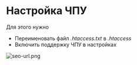 # Настройка ЧПУ

Для этого нужно

* Переименовать файл *.htaccess.txt* в *.htaccess*
* Включить поддержку ЧПУ в настройках

![seo-url.png](https://github.com/kamuz/study/blob/master/content/opencart/content/img/seo-url.png?raw=true)